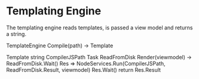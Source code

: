 # Templating Engine

The templating engine reads templates, is passed a view model and returns a string.

TemplateEngine
    Compile(path) -> Template

Template
    string CompilerJSPath
    Task<string> ReadFromDisk
    Render(viewmodel) ->
        ReadFromDisk.Wait()
        Res => NodeServices.Run(CompilerJSPath, ReadFromDisk.Result, viewmodel)
        Res.Wait()
        return Res.Result
